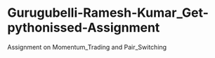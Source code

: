 # Gurugubelli-Ramesh-Kumar_Get-pythonissed-Assignment
Assignment on Momentum_Trading and Pair_Switching
